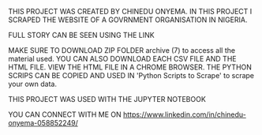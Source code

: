 THIS PROJECT WAS CREATED BY CHINEDU ONYEMA. IN THIS PROJECT I SCRAPED THE WEBSITE OF A GOVRNMENT ORGANISATION IN NIGERIA.

FULL STORY CAN BE SEEN USING THE LINK 


MAKE SURE TO DOWNLOAD ZIP FOLDER archive (7) to access all the material used.
YOU CAN ALSO DOWNLOAD EACH CSV FILE AND THE HTML FILE. VIEW THE HTML FILE IN A CHROME BROWSER.
THE PYTHON SCRIPS CAN BE COPIED AND USED IN 'Python Scripts to Scrape' to scrape your own data.

THIS PROJECT WAS USED WITH THE JUPYTER NOTEBOOK

YOU CAN CONNECT WITH ME ON https://www.linkedin.com/in/chinedu-onyema-058852249/


